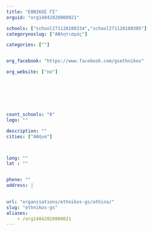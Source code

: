 ```yaml
---
title: "ΕΘΝΙΚΟΣ ΓΣ"
orguid: "org14042020000021"

schools: ["school271120180334","school271120180305"]
categorynoslug: ["Αθλητισμός"]

categories: [""]


org_facebook: "https://www.facebook.com/gsethnikos"

org_website: ["no"]







count_schools: "0"
logo: ""

description: ""
cities: ["Αθήνα"]



long: ""
lat : ""


phone: ""
address: |
    

url: "organisations/ethnikos-gs/athina/"
slug: "ethnikos-gs"
aliases:
    - /org14042020000021
---
```



